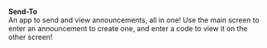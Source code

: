 **Send-To** <br />
An app to send and view announcements, all in one! Use the main screen to enter an announcement to create one, and enter a code to view it on the other screen!

